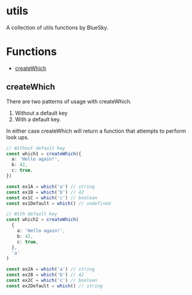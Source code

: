 # utils

A collection of utils functions by BlueSky.

# Functions

- [createWhich](#user-content-createwhich)

## createWhich

There are two patterns of usage with createWhich.

1. Without a default key
2. With a default key.

In either case createWhich will return a function that attempts to perform look
ups.

```ts
// Without default key
const which1 = createWhich({
  a: 'Hello again!',
  b: 42,
  c: true,
})

const ex1A = which('a') // string
const ex1B = which('b') // 42
const ex1C = which('c') // boolean
const ex1Default = which() // undefined

// With default key
const which2 = createWhich(
  {
    a: 'Hello again!',
    b: 42,
    c: true,
  },
  'a'
)

const ex2A = which('a') // string
const ex2B = which('b') // 42
const ex2C = which('c') // boolean
const ex2Default = which() // string
```
